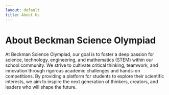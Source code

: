 ```yaml
---
layout: default
title: About Us
---
```


# About Beckman Science Olympiad

At Beckman Science Olympiad, our goal is to foster a deep passion for science, technology, engineering, and mathematics (STEM) within our school community. We strive to cultivate critical thinking, teamwork, and innovation through rigorous academic challenges and hands-on competitions. By providing a platform for students to explore their scientific interests, we aim to inspire the next generation of thinkers, creators, and leaders who will shape the future.
